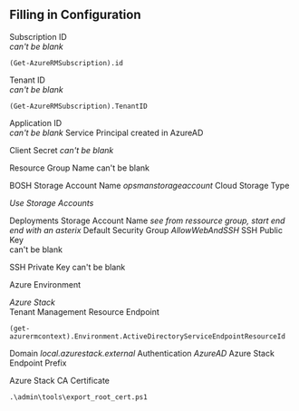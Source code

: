 ## Filling in Configuration  


Subscription ID  
*can't be blank*
```
(Get-AzureRMSubscription).id
```


Tenant ID  
*can't be blank*
```
(Get-AzureRMSubscription).TenantID
```

Application ID  
*can't be blank*
Service Principal created in AzureAD

Client Secret
*can't be blank*

Resource Group Name
can't be blank

BOSH Storage Account Name
*opsmanstorageaccount*
Cloud Storage Type

*Use Storage Accounts*
 
Deployments Storage Account Name
*see from ressource group, start end end with an asterix*
Default Security Group
*AllowWebAndSSH*
SSH Public Key  
can't be blank

SSH Private Key
can't be blank  

Azure Environment

*Azure Stack*  
Tenant Management Resource Endpoint
```
(get-azurermcontext).Environment.ActiveDirectoryServiceEndpointResourceId
```

Domain
*local.azurestack.external*
Authentication
*AzureAD*
Azure Stack Endpoint Prefix

Azure Stack CA Certificate

```
.\admin\tools\export_root_cert.ps1
```
